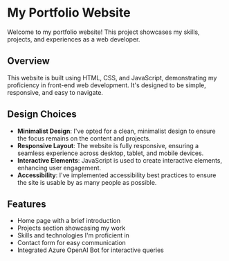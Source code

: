 # My Portfolio Website
Welcome to my portfolio website! This project showcases my skills, projects, and experiences as a web developer.

## Overview

This website is built using HTML, CSS, and JavaScript, demonstrating my proficiency in front-end web development. It's designed to be simple, responsive, and easy to navigate.

## Design Choices

- **Minimalist Design**: I've opted for a clean, minimalist design to ensure the focus remains on the content and projects.
- **Responsive Layout**: The website is fully responsive, ensuring a seamless experience across desktop, tablet, and mobile devices.
- **Interactive Elements**: JavaScript is used to create interactive elements, enhancing user engagement.
- **Accessibility**: I've implemented accessibility best practices to ensure the site is usable by as many people as possible.

## Features

- Home page with a brief introduction
- Projects section showcasing my work
- Skills and technologies I'm proficient in
- Contact form for easy communication
- Integrated Azure OpenAI Bot for interactive queries
